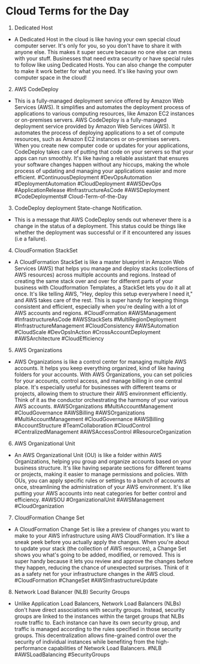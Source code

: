 ﻿# Cloud Terms for the Day

1. Dedicated Host

* A Dedicated Host in the cloud is like having your own special cloud computer server. It's only for you, so you don't have to share it with anyone else. This makes it super secure because no one else can mess with your stuff. Businesses that need extra security or have special rules to follow like using Dedicated Hosts. You can also change the computer to make it work better for what you need. It's like having your own computer space in the cloud!


2. AWS CodeDeploy 

* This is a fully-managed deployment service offered by Amazon Web Services (AWS). It simplifies and automates the deployment process of applications to various computing resources, like Amazon EC2 instances or on-premises servers. AWS CodeDeploy is a fully-managed deployment service provided by Amazon Web Services (AWS). It automates the process of deploying applications to a set of compute resources, such as Amazon EC2 instances or on-premises servers. When you create new computer code or updates for your applications, CodeDeploy takes care of putting that code on your servers so that your apps can run smoothly. It's like having a reliable assistant that ensures your software changes happen without any hiccups, making the whole process of updating and managing your applications easier and more efficient. #ContinuousDeployment #DevOpsAutomation #DeploymentAutomation #CloudDeployment #AWSDevOps #ApplicationRelease  #InfrastructureAsCode #AWSDeployment #CodeDeployments# Cloud-Term-of-the-Day


3. CodeDeploy deployment State-change Notification. 

* This is a message that AWS CodeDeploy sends out whenever there is a change in the status of a deployment. This status could be things like whether the deployment was successful or if it encountered any issues (i.e a failure).


4. CloudFormation StackSet

* A CloudFormation StackSet is like a master blueprint in Amazon Web Services (AWS) that helps you manage and deploy stacks (collections of AWS resources) across multiple accounts and regions. Instead of creating the same stack over and over for different parts of your business with Cloudformation Templates, a StackSet lets you do it all at once. It's like telling AWS, "Hey, deploy this setup everywhere I need it," and AWS takes care of the rest. This is super handy for keeping things consistent and efficient, especially when you're dealing with a lot of AWS accounts and regions. #CloudFormation #AWSManagement #InfrastructureAsCode #AWSStackSets #MultiRegionDeployment #InfrastructureManagement #CloudConsistency #AWSAutomation #CloudScale #DevOpsInAction #CrossAccountDeployment #AWSArchitecture #CloudEfficiency


5. AWS Organizations

* AWS Organizations is like a control center for managing multiple AWS accounts. It helps you keep everything organized, kind of like having folders for your accounts. With AWS Organizations, you can set policies for your accounts, control access, and manage billing in one central place. It's especially useful for businesses with different teams or projects, allowing them to structure their AWS environment efficiently. Think of it as the conductor orchestrating the harmony of your various AWS accounts. #AWSOrganizations #MultiAccountManagement #CloudGovernance #AWSBilling
#AWSOrganizations #MultiAccountManagement #CloudGovernance #AWSBilling #AccountStructure #TeamCollaboration #CloudControl #CentralizedManagement #AWSAccessControl #ResourceOrganization


6. AWS Organizational Unit

* An AWS Organizational Unit (OU) is like a folder within AWS Organizations, helping you group and organize accounts based on your business structure. It's like having separate sections for different teams or projects, making it easier to manage permissions and policies. With OUs, you can apply specific rules or settings to a bunch of accounts at once, streamlining the administration of your AWS environment. It's like putting your AWS accounts into neat categories for better control and efficiency. #AWSOU #OrganizationalUnit #AWSManagement #CloudOrganization


7. CloudFormation Change Set

* A CloudFormation Change Set is like a preview of changes you want to make to your AWS infrastructure using AWS CloudFormation. It's like a sneak peek before you actually apply the changes. When you're about to update your stack (the collection of AWS resources), a Change Set shows you what's going to be added, modified, or removed. This is super handy because it lets you review and approve the changes before they happen, reducing the chance of unexpected surprises. Think of it as a safety net for your infrastructure changes in the AWS cloud. #CloudFormation #ChangeSet #AWSInfrastructureUpdate


8. Network Load Balancer (NLB) Security Groups

* Unlike Application Load Balancers, Network Load Balancers (NLBs) don't have direct associations with security groups. Instead, security groups are linked to the instances within the target groups that NLBs route traffic to. Each instance can have its own security group, and traffic is managed according to the rules specified in those security groups. This decentralization allows fine-grained control over the security of individual instances while benefiting from the high-performance capabilities of Network Load Balancers. #NLB #AWSLoadBalancing #SecurityGroups